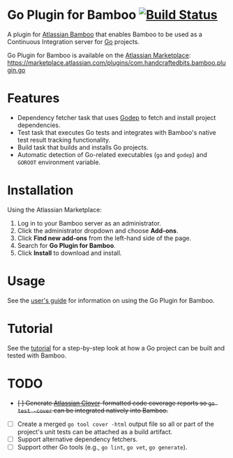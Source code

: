 # Go Plugin for Bamboo [![Build Status](https://travis-ci.org/edwinakatosh/go-bamboo-plugin.svg?branch=development)](https://travis-ci.org/edwinakatosh/go-bamboo-plugin)

A plugin for [Atlassian Bamboo](https://www.atlassian.com/software/bamboo) that enables Bamboo to be used as a
Continuous Integration server for [Go](http://golang.org/) projects.

Go Plugin for Bamboo is available on the [Atlassian Marketplace](https://marketplace.atlassian.com):
https://marketplace.atlassian.com/plugins/com.handcraftedbits.bamboo.plugin.go

# Features

* Dependency fetcher task that uses [Godep](https://github.com/tools/godep) to fetch and install project dependencies.
* Test task that executes Go tests and integrates with Bamboo's native test result tracking functionality.
* Build task that builds and installs Go projects.
* Automatic detection of Go-related executables (`go` and `godep`) and `GOROOT` environment variable.

# Installation

Using the Atlassian Marketplace:

1. Log in to your Bamboo server as an administrator.
2. Click the administrator dropdown and choose **Add-ons**.
3. Click **Find new add-ons** from the left-hand side of the page.
4. Search for **Go Plugin for Bamboo**.
5. Click **Install** to download and install.

# Usage

See the [user's guide](doc/guide.md) for information on using the Go Plugin for Bamboo.

# Tutorial

See the [tutorial](doc/tutorial.md) for a step-by-step look at how a Go project can be built and tested with Bamboo.

# TODO

- ~~[ ] Generate [Atlassian Clover](https://www.atlassian.com/software/clover/overview)-formatted code coverage reports
so `go test -cover` can be integrated natively into Bamboo.~~
- [ ] Create a merged `go tool cover -html` output file so all or part of the project's unit tests can be attached as a
build artifact.
- [ ] Support alternative dependency fetchers.
- [ ] Support other Go tools (e.g., `go lint`, `go vet`, `go generate`).
